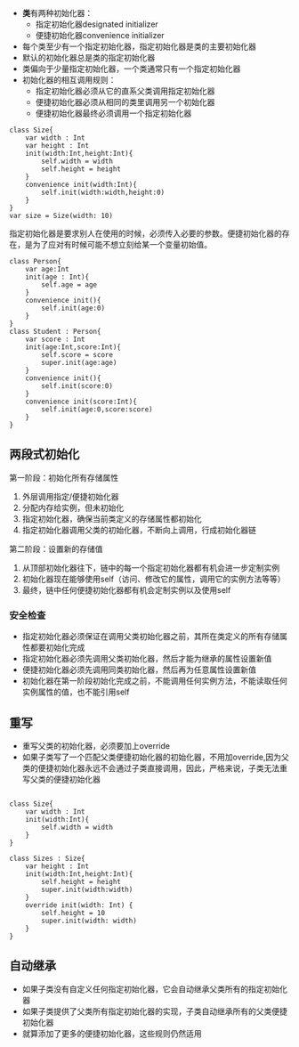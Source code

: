 
* **类**有两种初始化器：
	* 指定初始化器designated initializer
	* 便捷初始化器convenience initializer
* 每个类至少有一个指定初始化器，指定初始化器是类的主要初始化器
* 默认的初始化器总是类的指定初始化器
* 类偏向于少量指定初始化器，一个类通常只有一个指定初始化器
* 初始化器的相互调用规则：
	* 指定初始化器必须从它的直系父类调用指定初始化器
	* 便捷初始化器必须从相同的类里调用另一个初始化器
	* 便捷初始化器最终必须调用一个指定初始化器

	
```
class Size{
    var width : Int
    var height : Int
    init(width:Int,height:Int){
        self.width = width
        self.height = height
    }
    convenience init(width:Int){
        self.init(width:width,height:0)
    }
}
var size = Size(width: 10)
```
指定初始化器是要求别人在使用的时候，必须传入必要的参数。便捷初始化器的存在，是为了应对有时候可能不想立刻给某一个变量初始值。
	
```
class Person{
    var age:Int
    init(age : Int){
        self.age = age
    }
    convenience init(){
        self.init(age:0)
    }
}
class Student : Person{
    var score : Int
    init(age:Int,score:Int){
        self.score = score
        super.init(age:age)
    }
    convenience init(){
        self.init(score:0)
    }
    convenience init(score:Int){
        self.init(age:0,score:score)
    }
}
```

## 两段式初始化

第一阶段：初始化所有存储属性

1. 外层调用指定/便捷初始化器
2. 分配内存给实例，但未初始化
3. 指定初始化器，确保当前类定义的存储属性都初始化
4. 指定初始化器调用父类的初始化器，不断向上调用，行成初始化器链

第二阶段：设置新的存储值

1. 从顶部初始化器往下，链中的每一个指定初始化器都有机会进一步定制实例
2. 初始化器现在能够使用self（访问、修改它的属性，调用它的实例方法等等）
3. 最终，链中任何便捷初始化器都有机会定制实例以及使用self


### 安全检查

* 指定初始化器必须保证在调用父类初始化器之前，其所在类定义的所有存储属性都要初始化完成
* 指定初始化器必须先调用父类初始化器，然后才能为继承的属性设置新值
* 便捷初始化器必须先调用同类初始化器，然后再为任意属性设置新值
* 初始化器在第一阶段初始化完成之前，不能调用任何实例方法，不能读取任何实例属性的值，也不能引用self


## 重写

* 重写父类的初始化器，必须要加上override
* 如果子类写了一个匹配父类便捷初始化器的初始化器，不用加override,因为父类的便捷初始化器永远不会通过子类直接调用，因此，严格来说，子类无法重写父类的便捷初始化器


```

class Size{
    var width : Int
    init(width:Int){
        self.width = width
    }
}

class Sizes : Size{
    var height : Int
    init(width:Int,height:Int){
        self.height = height
        super.init(width:width)
    }
    override init(width: Int) {
        self.height = 10
        super.init(width: width)
    }
}
```

## 自动继承

* 如果子类没有自定义任何指定初始化器，它会自动继承父类所有的指定初始化器
* 如果子类提供了父类所有指定初始化器的实现，子类自动继承所有的父类便捷初始化器
* 就算添加了更多的便捷初始化器，这些规则仍然适用